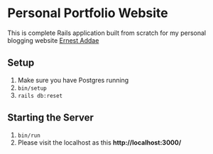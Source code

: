 # Personal Portfolio Website

This is complete Rails application built from scratch for my personal blogging website [Ernest Addae](https://www.earnestaddae.me)

## Setup
1. Make sure you have Postgres running
2. `bin/setup`
3. `rails db:reset`

## Starting the Server

1. `bin/run`
2. Please visit the localhost as this **http://localhost:3000/**


